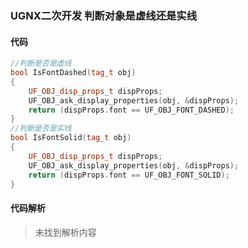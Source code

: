 ### UGNX二次开发 判断对象是虚线还是实线

#### 代码

```cpp
//判断是否是虚线
bool IsFontDashed(tag_t obj)
{
	UF_OBJ_disp_props_t dispProps;
	UF_OBJ_ask_display_properties(obj, &dispProps);
	return (dispProps.font == UF_OBJ_FONT_DASHED);
}
//判断是否是实线
bool IsFontSolid(tag_t obj)
{
	UF_OBJ_disp_props_t dispProps;
	UF_OBJ_ask_display_properties(obj, &dispProps);
	return (dispProps.font == UF_OBJ_FONT_SOLID);
}

```

#### 代码解析
> 未找到解析内容


